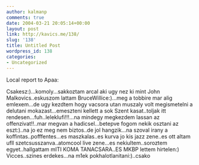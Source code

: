 ```yaml
---
author: kalmanp
comments: true
date: 2004-03-21 20:05:14+00:00
layout: post
link: http://kavics.me/138/
slug: '138'
title: Untitled Post
wordpress_id: 138
categories:
- Uncategorized
---
```


Local report to Apaa:




Csakesz:)...komoly...sakkoztam arcal aki ugy nez ki mint John Malkovics..eskuszom lattam BruceWillice:)...meg a tobbire mar alig emlexem...de ugy kezdtem hogy vacsora utan muszaly volt megismetelni a delutani mokazast...emeszteni kellett a sok Szent kasat..toljak itt rendesen...fuh..leleklufi!!!...na mindegy megkezdem lassan az offenzivat!!..mar megvan a hadicsel...betepve fogom nekik osztani az eszt:)..na jo ez meg nem biztos..de jol hangzik...na szoval irany a koffintas..pofffentes...es maszkalas..es kurva jo kis jazz zene..es ott altam ufll szetcsusszanva..atomcool live zene...es nekiultem..soroztem egyet..hallgattam mITI KOMA TANACSARA..ES MKBP lettem hirtelen:)  
Vicces..szines erdekes...na m1ek pokhalotlanitani:)..csako  


